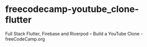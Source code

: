 # freecodecamp-youtube_clone-flutter
Full Stack Flutter, Firebase and Riverpod – Build a YouTube Clone - freeCodeCamp.org
